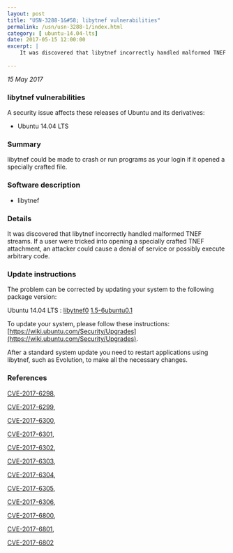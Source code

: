 ```yaml
---
layout: post
title: "USN-3288-1&#58; libytnef vulnerabilities"
permalink: /usn/usn-3288-1/index.html
category: [ ubuntu-14.04-lts]
date: 2017-05-15 12:00:00
excerpt: |
    It was discovered that libytnef incorrectly handled malformed TNEF streams. If a user were tricked into opening a specially crafted TNEF attachment, an attacker could cause a denial of service or possibly execute arbitrary code. 
    
--- 
```

 
 

*15 May 2017*

### libytnef vulnerabilities

A security issue affects these releases of Ubuntu and its derivatives:

* Ubuntu 14.04 LTS

### Summary

libytnef could be made to crash or run programs as your login if it opened a specially crafted file.

### Software description

* libytnef 

### Details

It was discovered that libytnef incorrectly handled malformed TNEF streams. If a user were tricked into opening a specially crafted TNEF attachment, an attacker could cause a denial of service or possibly execute arbitrary code. 

### Update instructions

The problem can be corrected by updating your system to the following package version:

Ubuntu 14.04 LTS
 : [libytnef0](https://launchpad.net/ubuntu/+source/libytnef) <span> [1.5-6ubuntu0.1](https://launchpad.net/ubuntu/+source/libytnef/1.5-6ubuntu0.1) </span> 

To update your system, please follow these instructions: [https://wiki.ubuntu.com/Security/Upgrades](https://wiki.ubuntu.com/Security/Upgrades).

After a standard system update you need to restart applications using libytnef, such as Evolution, to make all the necessary changes. 

### References

 
 [CVE-2017-6298](http://people.ubuntu.com/~ubuntu-security/cve/CVE-2017-6298), 

 [CVE-2017-6299](http://people.ubuntu.com/~ubuntu-security/cve/CVE-2017-6299), 

 [CVE-2017-6300](http://people.ubuntu.com/~ubuntu-security/cve/CVE-2017-6300), 

 [CVE-2017-6301](http://people.ubuntu.com/~ubuntu-security/cve/CVE-2017-6301), 

 [CVE-2017-6302](http://people.ubuntu.com/~ubuntu-security/cve/CVE-2017-6302), 

 [CVE-2017-6303](http://people.ubuntu.com/~ubuntu-security/cve/CVE-2017-6303), 

 [CVE-2017-6304](http://people.ubuntu.com/~ubuntu-security/cve/CVE-2017-6304), 

 [CVE-2017-6305](http://people.ubuntu.com/~ubuntu-security/cve/CVE-2017-6305), 

 [CVE-2017-6306](http://people.ubuntu.com/~ubuntu-security/cve/CVE-2017-6306), 

 [CVE-2017-6800](http://people.ubuntu.com/~ubuntu-security/cve/CVE-2017-6800), 

 [CVE-2017-6801](http://people.ubuntu.com/~ubuntu-security/cve/CVE-2017-6801), 

 [CVE-2017-6802](http://people.ubuntu.com/~ubuntu-security/cve/CVE-2017-6802)
 

